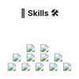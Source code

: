 <h3 align="center"><b>🔭 Skills 🛠</b></h3>
</br>
<p align="center">
    <img src="https://img.shields.io/badge/Nginx-brightgreen?style=flat-square&logo=Nginx&logoColor=white"/></a> &nbsp
    <img src="https://img.shields.io/badge/MySQL-4479A1?style=flat-square&logo=MySQL&logoColor=white"/></a> &nbsp
    </br>
    <img src="https://img.shields.io/badge/PHP-7A86B8?style=flat-square&logo=Php&logoColor=white"/></a> &nbsp
    <img src="https://img.shields.io/badge/Wordpress-000000?style=flat-square&logo=Wordpress&logoColor=white"/></a> &nbsp
    <img src="https://img.shields.io/badge/Laravel-F9322C?style=flat-square&logo=Laravel&logoColor=white"/></a> &nbsp
    <img src="https://img.shields.io/badge/Koa.js-777?style=flat-square&logo=Koa&logoColor=white"/></a> &nbsp
    </br>
    <img src="https://img.shields.io/badge/HTML5-E34F26?style=flat-square&logo=HTML5&logoColor=white"/></a> &nbsp
    <img src="https://img.shields.io/badge/CSS3-1572B6?style=flat-square&logo=CSS3&logoColor=white"/></a> &nbsp
    <img src="https://img.shields.io/badge/Vanila.js-yellow?style=flat-square&logo=JavaScript&logoColor=white"/></a> &nbsp
    <img src="https://img.shields.io/badge/React.js-20232A?style=flat-square&logo=React&logoColor=61DAFB"/></a> &nbsp
    <img src="https://img.shields.io/badge/Vue.js-42B883?style=flat-square&logo=Vue.js&logoColor=white"/></a>
</p>
